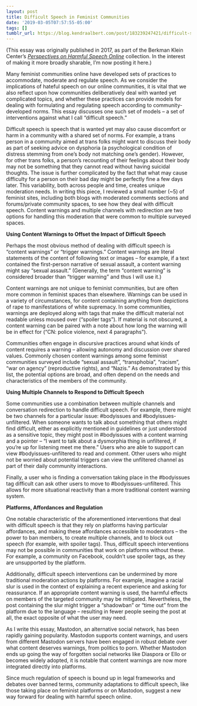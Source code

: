 ```yaml
---
layout: post
title: Difficult Speech in Feminist Communities
date: '2019-03-05T07:57:55-05:00'
tags: []
tumblr_url: https://blog.kendraalbert.com/post/183239247421/difficult-speech-in-feminist-communities
---
```

(This essay was originally published in 2017, as part of the Berkman Klein Center’s _[Perspectives on Harmful Speech Online](https://dash.harvard.edu/handle/1/33746096)_ collection. In the interest of making it more broadly sharable, I’m now posting it here.)

Many feminist communities online have developed sets of practices to accommodate, moderate and regulate speech. As we consider the implications of hateful speech on our online communities, it is vital that we also reflect upon how communities deliberatively deal with wanted yet complicated topics, and whether these practices can provide models for dealing with formulating and regulating speech according to community-developed norms. This essay discusses one such set of models – a set of interventions against what I call “difficult speech.”

<!-- more -->

Difficult speech is speech that is wanted yet may also cause discomfort or harm in a community with a shared set of norms. For example, a trans person in a community aimed at trans folks might want to discuss their body as part of seeking advice on dysphoria (a psychological condition of distress stemming from one’s body not matching one’s gender). However, for other trans folks, a person’s recounting of their feelings about their body may not be something that they cannot read without having suicidal thoughts. The issue is further complicated by the fact that what may cause difficulty for a person on their bad day might be perfectly fine a few days later. This variability, both across people and time, creates unique moderation needs. In writing this piece, I reviewed a small number (~5) of feminist sites, including both blogs with moderated comments sections and forums/private community spaces, to see how they deal with difficult speech. Content warnings and multiple channels with redirection are two options for handling this moderation that were common to multiple surveyed spaces.

**Using Content Warnings to Offset the Impact of Difficult Speech**

Perhaps the most obvious method of dealing with difficult speech is “content warnings” or “trigger warnings.” Content warnings are literal statements of the content of following text or images – for example, if a text contained the first-person narrative of sexual assault, a content warning might say “sexual assault.” (Generally, the term “content warning” is considered broader than “trigger warning” and thus I will use it.)

Content warnings are not unique to feminist communities, but are often more common in feminist spaces than elsewhere. Warnings can be used in a variety of circumstances, for content containing anything from depictions of rape to manifestations of white supremacy. In some communities, warnings are deployed along with tags that make the difficult material not readable unless moused over (“spoiler tags”). If material is not obscured, a content warning can be paired with a note about how long the warning will be in effect for (“CN: police violence, next 4 paragraphs”).

Communities often engage in discursive practices around what kinds of content requires a warning – allowing autonomy and discussion over shared values. Commonly chosen content warnings among some feminist communities surveyed include “sexual assault”, “transphobia”, “racism”, “war on agency” (reproductive rights), and “Nazis.” As demonstrated by this list, the potential options are broad, and often depend on the needs and characteristics of the members of the community.

**Using Multiple Channels to Respond to Difficult Speech**

Some communities use a combination between multiple channels and conversation redirection to handle difficult speech. For example, there might be two channels for a particular issue: #bodyissues and #bodyissues-unfiltered. When someone wants to talk about something that others might find difficult, either as explicitly mentioned in guidelines or just understood as a sensitive topic, they might post in #bodyissues with a content warning and a pointer – “I want to talk about a dysmorphia thing in unfiltered, if you’re up for listening meet me there.” Users who are able to support can view #bodyissues-unfiltered to read and comment. Other users who might not be worried about potential triggers can view the unfiltered channel as part of their daily community interactions.

Finally, a user who is finding a conversation taking place in the #bodyissues tag difficult can ask other users to move to #bodyissues-unfiltered. This allows for more situational reactivity than a more traditional content warning system.

**Platforms, Affordances and Regulation**

One notable characteristic of the aforementioned interventions that deal with difficult speech is that they rely on platforms having particular affordances, and making these affordances accessible to moderators – the power to ban members, to create multiple channels, and to block out speech (for example, with spoiler tags). Thus, difficult speech interventions may not be possible in communities that work on platforms without these. For example, a community on Facebook, couldn’t use spoiler tags, as they are unsupported by the platform.

Additionally, difficult speech interventions can be undermined by more traditional moderation actions by platforms. For example, imagine a racial slur is used in the context of explaining a recent experience and asking for reassurance. If an appropriate content warning is used, the harmful effects on members of the targeted community may be mitigated. Nevertheless, the post containing the slur might trigger a “shadowban” or “time out” from the platform due to the language – resulting in fewer people seeing the post at all, the exact opposite of what the user may need.

As I write this essay, Mastodon, an alternative social network, has been rapidly gaining popularity. Mastodon supports content warnings, and users from different Mastodon servers have been engaged in robust debate over what content deserves warnings, from politics to porn. Whether Mastodon ends up going the way of forgotten social networks like Diaspora or Ello or becomes widely adopted, it is notable that content warnings are now more integrated directly into platforms.

Since much regulation of speech is bound up in legal frameworks and debates over banned terms, community adaptations to difficult speech, like those taking place on feminist platforms or on Mastodon, suggest a new way forward for dealing with harmful speech online.

